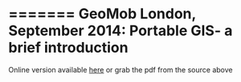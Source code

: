 =======
GeoMob London, September 2014: Portable GIS- a brief introduction
=======

Online version available [here](http://archaeogeek.github.io/geomob-portablegis) or grab the pdf from the source above





